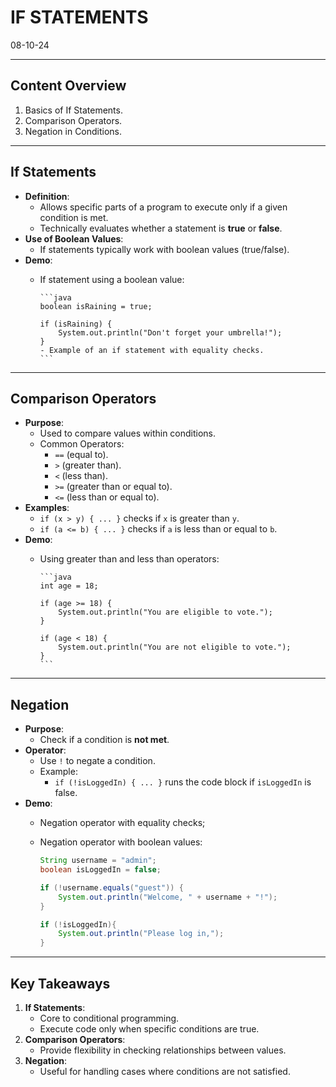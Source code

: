# IF STATEMENTS
08-10-24

---

## Content Overview
1. Basics of If Statements.
2. Comparison Operators.
3. Negation in Conditions.

---

## If Statements
- **Definition**:
  - Allows specific parts of a program to execute only if a given condition is met.
  - Technically evaluates whether a statement is **true** or **false**.
- **Use of Boolean Values**:
  - If statements typically work with boolean values (true/false).
- **Demo**:
  - If statement using a boolean value:

        ```java
        boolean isRaining = true;

        if (isRaining) {
            System.out.println("Don't forget your umbrella!");
        }
        - Example of an if statement with equality checks.
        ```

---

## Comparison Operators
- **Purpose**:
  - Used to compare values within conditions.
  - Common Operators:
    - `==` (equal to).
    - `>` (greater than).
    - `<` (less than).
    - `>=` (greater than or equal to).
    - `<=` (less than or equal to).
- **Examples**:
  - `if (x > y) { ... }` checks if `x` is greater than `y`.
  - `if (a <= b) { ... }` checks if `a` is less than or equal to `b`.
- **Demo**:
  - Using greater than and less than operators:

        ```java
        int age = 18;

        if (age >= 18) {
            System.out.println("You are eligible to vote.");
        }

        if (age < 18) {
            System.out.println("You are not eligible to vote.");
        }
        ```

---

## Negation
- **Purpose**:
  - Check if a condition is **not met**.
- **Operator**:
  - Use `!` to negate a condition.
  - Example:
    - `if (!isLoggedIn) { ... }` runs the code block if `isLoggedIn` is false.
- **Demo**:
  - Negation operator with equality checks;
  - Negation operator with boolean values:

    ```java
    String username = "admin";
    boolean isLoggedIn = false;

    if (!username.equals("guest")) {
        System.out.println("Welcome, " + username + "!");
    }

    if (!isLoggedIn){
        System.out.println("Please log in,");
    }
    ```

---

## Key Takeaways
1. **If Statements**:
   - Core to conditional programming.
   - Execute code only when specific conditions are true.
2. **Comparison Operators**:
   - Provide flexibility in checking relationships between values.
3. **Negation**:
   - Useful for handling cases where conditions are not satisfied.